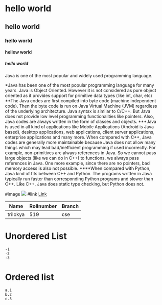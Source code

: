# hello world
## hello world
### hello world
#### hellow world
##### hello world
Java is one of the most popular and widely used programming language.

*Java has been one of the most popular programming language for many years.
Java is Object Oriented. However it is not considered as pure object oriented as it provides support for primitive data types (like int, char, etc)
**The Java codes are first compiled into byte code (machine independent code). Then the byte code is run on Java Virtual Machine (JVM) regardless of the underlying architecture.
Java syntax is similar to C/C++. But Java does not provide low level programming functionalities like pointers. Also, Java codes are always written in the form of classes and objects.
***Java is used in all kind of applications like Mobile Applications (Android is Java based), desktop applications, web applications, client server applications, enterprise applications and many more.
When compared with C++, Java codes are generally more maintainable because Java does not allow many things which may lead bad/inefficient programming if used incorrectly. For example, non-primitives are always references in Java. So we cannot pass large objects (like we can do in C++) to functions, we always pass references in Java. One more example, since there are no pointers, bad memory access is also not possible.
****When compared with Python, Java kind of fits between C++ and Python. The programs written in Java typically run faster than corresponding Python programs and slower than C++. Like C++, Java does static type checking, but Python does not.

#image
![](https://www.google.com/imgres?imgurl=https%3A%2F%2Fi1.wp.com%2Fbestlifeonline.com%2Fwp-content%2Fuploads%2F2019%2F12%2Fgold.jpg%3Fresize%3D640%252C360%26ssl%3D1&imgrefurl=https%3A%2F%2Fbestlifeonline.com%2Fadorable-puppy-pictures%2F&tbnid=M6U-ynsHIflWkM&vet=12ahUKEwjnko2fycruAhWVUysKHbr-DVIQMyguegUIARCdAg..i&docid=jI6rprtgGw-GRM&w=640&h=360&q=cute%20puppies%20images&ved=2ahUKEwjnko2fycruAhWVUysKHbr-DVIQMyguegUIARCdAg)
#link
[Link](https://encrypted-tbn0.gstatic.com/images?q=tbn:ANd9GcR4pbfCcYw7jZisaoa7EcTvH_-BbDt0B9U3OA&usqp=CAU)

| Name | Rollnumber | Branch |
| ---- | ---------- | ------ |
|trilokya| 519 | cse |

# Unordered List
    -1
    -2
    -3
# Ordered list
    a.1
    b.2
    c.3
